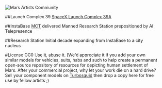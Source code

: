 ![Mars Artists Community](https://cloud.githubusercontent.com/assets/9756546/11694376/c3515278-9e77-11e5-925f-066f27c048f0.png)

##Launch Complex 39
[SpaceX Launch Complex 39A](https://en.wikipedia.org/wiki/Kennedy_Space_Center_Launch_Complex_39)




##InstaBase
[MCT](https://en.wikipedia.org/wiki/Mars_Colonial_Transporter) delivered Manned Research Station prepositioned by AI Telepresence 




##Research Station
Initial decade expanding from InstaBase to a city nucleus




#License
CC0 Use it, abuse it. (We'd appreciate it if you add your own similar models for vehicles, suits, habs and such to help create a permanent open-source repository of resources for depicting human settlement of Mars. After your commercial project, why let your work die on a hard drive? Sell your component models on [Turbosquid](http://turbosquid.com) then drop a copy here for free use by fellow artists ;)
